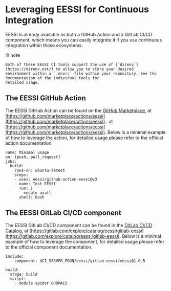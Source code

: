 # Leveraging EESSI for Continuous Integration

EESSI is already available as both a GitHub Action and a GitLab CI/CD component, which means you can easily integrate
it if you use continuous integration within those ecosystems.

!!! note

    Both of these EESSI CI tools support the use of [`direnv`](https://direnv.net/) to allow you to store your desired
    environment within a `.envrc` file within your repository. See the documentation of the individual tools for
    detailed usage.

## The EESSI GitHub Action

The EESSI GitHub Action can be found on the [GitHub Marketplace](https://github.com/marketplace),
at [https://github.com/marketplace/actions/eessi](https://github.com/marketplace/actions/eessi) .
at [https://github.com/marketplace/actions/eessi](https://github.com/marketplace/actions/eessi).
Below is a minimal example of how to leverage the action, for detailed usage please refer to the official action
documentation.

``` { .yaml .copy }
name: Minimal usage
on: [push, pull_request]
jobs:
  build:
    runs-on: ubuntu-latest
    steps:
    - uses: eessi/github-action-eessi@v3
    - name: Test EESSI
      run: |
        module avail
      shell: bash
```

## The EESSI GitLab CI/CD component

The EESSI GitLab CI/CD component can be found in the [GitLab CI/CD Catalog](https://gitlab.com/explore/catalog), at
[https://gitlab.com/explore/catalog/eessi/gitlab-eessi](https://gitlab.com/explore/catalog/eessi/gitlab-eessi).
Below is a minimal example of how to leverage the component, for detailed usage please refer to the official
component documentation.

``` { .yaml .copy }
include:
  - component: $CI_SERVER_FQDN/eessi/gitlab-eessi/eessi@1.0.5

build:
  stage: build
  script:
    - module spider GROMACS
```

